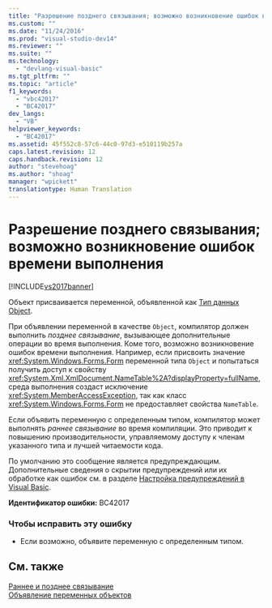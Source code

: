 ```yaml
---
title: "Разрешение позднего связывания; возможно возникновение ошибок времени выполнения | Microsoft Docs"
ms.custom: ""
ms.date: "11/24/2016"
ms.prod: "visual-studio-dev14"
ms.reviewer: ""
ms.suite: ""
ms.technology: 
  - "devlang-visual-basic"
ms.tgt_pltfrm: ""
ms.topic: "article"
f1_keywords: 
  - "vbc42017"
  - "BC42017"
dev_langs: 
  - "VB"
helpviewer_keywords: 
  - "BC42017"
ms.assetid: 45f552c8-57c6-44c0-97d3-e510119b257a
caps.latest.revision: 12
caps.handback.revision: 12
author: "stevehoag"
ms.author: "shoag"
manager: "wpickett"
translationtype: Human Translation
---
```

# Разрешение позднего связывания; возможно возникновение ошибок времени выполнения
[!INCLUDE[vs2017banner](../../../csharp/includes/vs2017banner.md)]

Объект присваивается переменной, объявленной как [Тип данных Object](../../../visual-basic/language-reference/data-types/object-data-type.md).  
  
 При объявлении переменной в качестве `Object`, компилятор должен выполнить *позднее связывание*, вызывающее дополнительные операции во время выполнения.  Коме того, возможно возникновение ошибок времени выполнения.  Например, если присвоить значение <xref:System.Windows.Forms.Form> переменной типа `Object` и попытаться получить доступ к свойству <xref:System.Xml.XmlDocument.NameTable%2A?displayProperty=fullName>, среда выполнения создаст исключение <xref:System.MemberAccessException>, так как класс <xref:System.Windows.Forms.Form> не предоставляет свойства `NameTable`.  
  
 Если объявить переменную с определенным типом, компилятор может выполнять *раннее связывание* во время компиляции.  Это приводит к повышению производительности, управляемому доступу к членам указанного типа и лучшей читаемости кода.  
  
 По умолчанию это сообщение является предупреждающим.  Дополнительные сведения о скрытии предупреждений или их обработке как ошибок см. в разделе [Настройка предупреждений в Visual Basic](/visual-studio/ide/configuring-warnings-in-visual-basic).  
  
 **Идентификатор ошибки:** BC42017  
  
### Чтобы исправить эту ошибку  
  
-   Если возможно, объявите переменную с определенным типом.  
  
## См. также  
 [Раннее и позднее связывание](../../../visual-basic/programming-guide/language-features/early-late-binding/early-and-late-binding.md)   
 [Объявление переменных объектов](../../../visual-basic/programming-guide/language-features/variables/object-variable-declaration.md)
